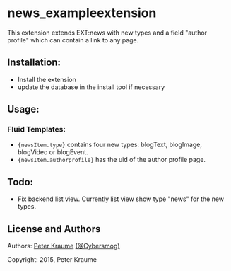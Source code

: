 # news_exampleextension

This extension extends EXT:news with new types and a field "author profile" which can contain a link to any page.

## Installation:

- Install the extension
- update the database in the install tool if necessary

## Usage:

### Fluid Templates:

- `{newsItem.type}` contains four new types: blogText, blogImage, blogVideo or blogEvent.
- `{newsItem.authorprofile}` has the uid of the author profile page.

## Todo:

- Fix backend list view. Currently list view show type "news" for the new types.

## License and Authors

Authors: [Peter Kraume](http://github.com/peterkraume) [(@Cybersmog)](http://twitter.com/cybersmog)

Copyright: 2015, Peter Kraume